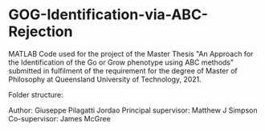 # GOG-Identification-via-ABC-Rejection
MATLAB Code used for the project of the Master Thesis "An Approach for the Identification of the Go or Grow phenotype using ABC methods" 
submitted in fulfilment of the requirement for the degree of Master of Philosophy at Queensland University of Technology, 2021.

Folder structure: 

Author: Giuseppe Pilagatti Jordao
Principal supervisor: Matthew J Simpson
Co-supervisor: James McGree
